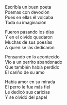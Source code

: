Escribía un buen poeta  
Poemas con devoción  
Pues en ellas él volcaba  
Toda su imaginación  

Fueron pasando los días  
Y en el olvido quedaron  
Muchas de sus poesías  
A quien se las dedicaron  

Pensando en lo acontecido  
Vio a un perrito abandonado  
Que también había perdido  
El cariño de su amo  

Había amor en su mirada  
El perro le fue más fiel  
Le dedicó sus caricias  
Y se olvidó del papel  